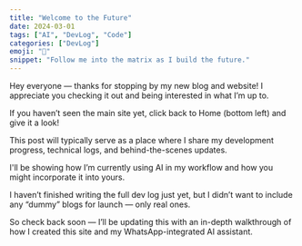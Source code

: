 ```yaml
---
title: "Welcome to the Future"
date: 2024-03-01
tags: ["AI", "DevLog", "Code"]
categories: ["DevLog"]
emoji: "🧠"
snippet: "Follow me into the matrix as I build the future."
---
```

Hey everyone — thanks for stopping by my new blog and website! I appreciate you checking it out and being interested in what I’m up to.

If you haven’t seen the main site yet, click back to Home (bottom left) and give it a look!

This post will typically serve as a place where I share my development progress, technical logs, and behind-the-scenes updates.

I'll be showing how I’m currently using AI in my workflow and how you might incorporate it into yours.

I haven’t finished writing the full dev log just yet, but I didn’t want to include any “dummy” blogs for launch — only real ones.

So check back soon — I’ll be updating this with an in-depth walkthrough of how I created this site and my WhatsApp-integrated AI assistant.
